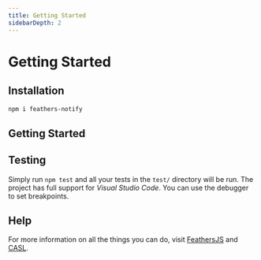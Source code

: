 ```yaml
---
title: Getting Started
sidebarDepth: 2
---
```


# Getting Started

## Installation

```bash
npm i feathers-notify
```

## Getting Started

## Testing

Simply run `npm test` and all your tests in the `test/` directory will be run. The project has full support for *Visual Studio Code*. You can use the debugger to set breakpoints.

## Help

For more information on all the things you can do, visit [FeathersJS](http://docs.feathersjs.com) and [CASL](https://casl.js.org/v5/en/).